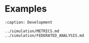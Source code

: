 
# Examples

```{toctree}
:caption: Development

../simulation/METRICS.md
../simulation/FEDERATED_ANALYSIS.md

```
